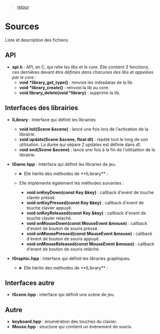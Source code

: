 > [retour](https://github.com/TempoDev/Arcade-Toulouse)
# Sources
Liste et description des fichiers: 

## API

* **api.h** : API, en C, qui relie les *libs* et le *core*. Elle contient 3 fonctions, ces dernières devant être *définies dans chacunes des libs* et *appelées par le core* :
    * **void \*library_get_type()** : renvoie les métadatas de la lib.
    * **void \*library_create()** : renvoie la lib au core.
    * **void library_delete(void \*library)** : supprime la lib.

## Interfaces des librairies

* **ILibrary** : Interface qui définit les librairies
    * **void init(Scene &scene)** : lancé une fois lors de l'activation de la librairie.
    * **void update(Scene &scene, float dt)** : répété tout le long de son utilisation. La durée qui sépare 2 updates est définie dans *dt*.
    * **void end(Scene &scene)** : lancé une fois à la fin de l'utilisation de la librairie.

* **IGame.hpp** : Interface qui définit les libraries de jeu.

    * <details>
      <summary>Elle hérite des méthodes de **ILibrary** :</summary>

        * **void init(Scene &scene)** : lancé une fois au début du jeu.
        * **void update(Scene &scene, float dt)** : répété tout le long du jeu. La durée qui sépare 2 updates est définie dans *dt*.
        * **void end(Scene &scene)** : lancé une fois à la fin du jeu.

     </details>

    * Elle implémente également les méthodes suivantes :

        * **void onKeyDown(const Key &key)** : callback d'event de touche clavier préssé.
        * **void onKeyPressed(const Key &key)** : callback d'event de touche clavier appuyé.
        * **void onKeyReleased(const Key &key)** : callback d'event de touche clavier relaché.
        * **void onMouseDown(const MouseEvent &mouse)** : callback d'event de bouton de souris préssé.
        * **void onMousePressed(const MouseEvent &mouse)** : callback d'event de bouton de souris appuyé.
        * **void onMouseReleased(const MouseEvent &mouse)** : callback d'event de bouton de souris relàché.


* **IGraphic.hpp** : Interface qui définit les libraries graphiques.

    * <details>
      <summary>Elle hérite des méthodes de **ILibrary** :</summary>

         * **void init(Scene &scene)** : lancé une fois à l'activation de la lib graphique.
         * **void update(Scene &scene, float dt)** : répété tout le long du jeu. La durée qui sépare 2 updates est définie dans *dt*.
         * **void end(Scene &scene)** : lancé une fois à la fermetur de la lib graphique.
    </details>

## Interfaces autre

* **IScene.hpp** : interface qui définit une scène de jeu.

## Autre

* **keyboard.hpp** : énumération des touches du clavier.
* **Mouse.hpp** : structure qui contient un événement de souris.